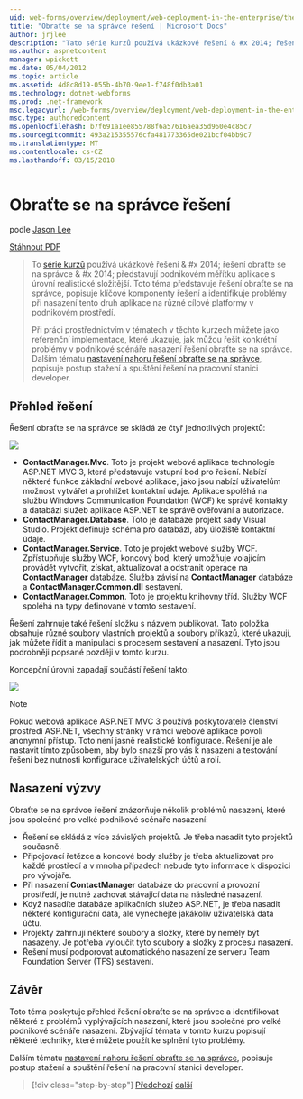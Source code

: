 ```yaml
---
uid: web-forms/overview/deployment/web-deployment-in-the-enterprise/the-contact-manager-solution
title: "Obraťte se na správce řešení | Microsoft Docs"
author: jrjlee
description: "Tato série kurzů používá ukázkové řešení & #x 2014; řešení obraťte se na správce & #x 2014; představují aplikace podnikovém měřítku s realistické leve..."
ms.author: aspnetcontent
manager: wpickett
ms.date: 05/04/2012
ms.topic: article
ms.assetid: 4d8c8d19-055b-4b70-9ee1-f748f0db3a01
ms.technology: dotnet-webforms
ms.prod: .net-framework
msc.legacyurl: /web-forms/overview/deployment/web-deployment-in-the-enterprise/the-contact-manager-solution
msc.type: authoredcontent
ms.openlocfilehash: b7f691a1ee855788f6a57616aea35d960e4c85c7
ms.sourcegitcommit: 493a215355576cfa481773365de021bcf04bb9c7
ms.translationtype: MT
ms.contentlocale: cs-CZ
ms.lasthandoff: 03/15/2018
---
```

<a name="the-contact-manager-solution"></a>Obraťte se na správce řešení
====================
podle [Jason Lee](https://github.com/jrjlee)

[Stáhnout PDF](https://msdnshared.blob.core.windows.net/media/MSDNBlogsFS/prod.evol.blogs.msdn.com/CommunityServer.Blogs.Components.WeblogFiles/00/00/00/63/56/8130.DeployingWebAppsInEnterpriseScenarios.pdf)

> To [série kurzů](web-deployment-in-the-enterprise.md) používá ukázkové řešení & #x 2014; řešení obraťte se na správce & #x 2014; představují podnikovém měřítku aplikace s úrovní realistické složitější. Toto téma představuje řešení obraťte se na správce, popisuje klíčové komponenty řešení a identifikuje problémy při nasazení tento druh aplikace na různé cílové platformy v podnikovém prostředí.
> 
> Při práci prostřednictvím v tématech v těchto kurzech můžete jako referenční implementace, které ukazuje, jak můžou řešit konkrétní problémy v podnikové scénáře nasazení řešení obraťte se na správce. Dalším tématu [nastavení nahoru řešení obraťte se na správce](setting-up-the-contact-manager-solution.md), popisuje postup stažení a spuštění řešení na pracovní stanici developer.


## <a name="solution-overview"></a>Přehled řešení

Řešení obraťte se na správce se skládá ze čtyř jednotlivých projektů:

![](the-contact-manager-solution/_static/image1.png)

- **ContactManager.Mvc**. Toto je projekt webové aplikace technologie ASP.NET MVC 3, která představuje vstupní bod pro řešení. Nabízí některé funkce základní webové aplikace, jako jsou nabízí uživatelům možnost vytvářet a prohlížet kontaktní údaje. Aplikace spoléhá na službu Windows Communication Foundation (WCF) ke správě kontakty a databázi služeb aplikace ASP.NET ke správě ověřování a autorizace.
- **ContactManager.Database**. Toto je databáze projekt sady Visual Studio. Projekt definuje schéma pro databázi, aby úložiště kontaktní údaje.
- **ContactManager.Service**. Toto je projekt webové služby WCF. Zpřístupňuje služby WCF, koncový bod, který umožňuje volajícím provádět vytvořit, získat, aktualizovat a odstranit operace na **ContactManager** databáze. Služba závisí na **ContactManager** databáze a **ContactManager.Common.dll** sestavení.
- **ContactManager.Common**. Toto je projektu knihovny tříd. Služby WCF spoléhá na typy definované v tomto sestavení.

Řešení zahrnuje také řešení složku s názvem publikovat. Tato položka obsahuje různé soubory vlastních projektů a soubory příkazů, které ukazují, jak můžete řídit a manipulaci s procesem sestavení a nasazení. Tyto jsou podrobněji popsané později v tomto kurzu.

Koncepční úrovni zapadají součástí řešení takto:

![](the-contact-manager-solution/_static/image2.png)

> [!NOTE]
> Pokud webová aplikace ASP.NET MVC 3 používá poskytovatele členství prostředí ASP.NET, všechny stránky v rámci webové aplikace povolí anonymní přístup. Toto není jasně realistické konfigurace. Řešení je ale nastavit tímto způsobem, aby bylo snazší pro vás k nasazení a testování řešení bez nutnosti konfigurace uživatelských účtů a rolí.


## <a name="deployment-challenges"></a>Nasazení výzvy

Obraťte se na správce řešení znázorňuje několik problémů nasazení, které jsou společné pro velké podnikové scénáře nasazení:

- Řešení se skládá z více závislých projektů. Je třeba nasadit tyto projektů současně.
- Připojovací řetězce a koncové body služby je třeba aktualizovat pro každé prostředí a v mnoha případech nebude tyto informace k dispozici pro vývojáře.
- Při nasazení **ContactManager** databáze do pracovní a provozní prostředí, je nutné zachovat stávající data na následné nasazení.
- Když nasadíte databáze aplikačních služeb ASP.NET, je třeba nasadit některé konfigurační data, ale vynechejte jakákoliv uživatelská data účtu.
- Projekty zahrnují některé soubory a složky, které by neměly být nasazeny. Je potřeba vyloučit tyto soubory a složky z procesu nasazení.
- Řešení musí podporovat automatického nasazení ze serveru Team Foundation Server (TFS) sestavení.

## <a name="conclusion"></a>Závěr

Toto téma poskytuje přehled řešení obraťte se na správce a identifikovat některé z problémů vyplývajících nasazení, které jsou společné pro velké podnikové scénáře nasazení. Zbývající témata v tomto kurzu popisují některé techniky, které můžete použít ke splnění tyto problémy.

Dalším tématu [nastavení nahoru řešení obraťte se na správce](setting-up-the-contact-manager-solution.md), popisuje postup stažení a spuštění řešení na pracovní stanici developer.

>[!div class="step-by-step"]
[Předchozí](web-deployment-in-the-enterprise.md)
[další](setting-up-the-contact-manager-solution.md)
